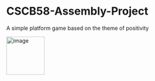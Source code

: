 # CSCB58-Assembly-Project
A  simple platform game based on the theme of positivity


<img width="100" alt="image" src="https://github.com/VaibhavLakshmiS/CSCB58-Assembly-Project-/assets/114008903/a3dc1d83-073d-4afe-b9d4-0d0011258308">
